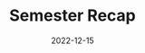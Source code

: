 ---
# Required fields
date: "2022-12-15"
week_number: 16
title: "Semester Recap"
credit: ["SIGPwny"]

# Optional fields
featured: true
location:
image:
  path: "./image.png"
  alt: "Operational Security beginning slide"
recording: "https://www.youtube.com/playlist?list=PL3FEw15rfogLZp-krFfSdQMsdsUZXFGuu"
tags: [
	"misc",
  "recap"
]
---
